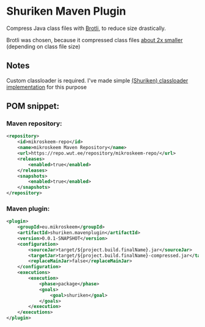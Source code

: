 # Shuriken Maven Plugin

Compress Java class files with [Brotli](https://en.wikipedia.org/wiki/Brotli), to reduce size drastically.

Brotli was chosen, because it compressed class files 
[about 2x smaller](https://git.wut.ee/mikroskeem/java-class-compression-research) (depending on class file size)

## Notes
Custom classloader is required. I've made simple 
[(Shuriken) classloader implementation](https://git.mikroskeem.eu/mikroskeem/Shuriken/src/master/classloader)
for this purpose

## POM snippet:
### Maven repository:

```xml
<repository>
    <id>mikroskeem-repo</id>
    <name>mikroskeem Maven Repository</name>
    <url>https://repo.wut.ee/repository/mikroskeem-repo/</url>
    <releases>
        <enabled>true</enabled>
    </releases>
    <snapshots>
        <enabled>true</enabled>
    </snapshots>
</repository>
```

### Maven plugin:
```xml
<plugin>
    <groupId>eu.mikroskeem</groupId>
    <artifactId>shuriken.mavenplugin</artifactId>
    <version>0.0.1-SNAPSHOT</version>
    <configuration>
        <sourceJar>target/${project.build.finalName}.jar</sourceJar>             <!-- Source jar -->
        <targetJar>target/${project.build.finalName}-compressed.jar</targetJar>  <!-- Target jar -->
        <replaceMainJar>false</replaceMainJar>                                   <!-- To replace source jar -->
    </configuration>
    <executions>
        <execution>
            <phase>package</phase>                                               <!-- Bind to package goal -->
            <goals>
                <goal>shuriken</goal>
            </goals>
        </execution>
    </executions>
</plugin>
```